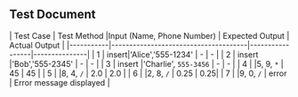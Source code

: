 ## Test Document

| Test Case | Test Method |Input (Name, Phone Number) | Expected Output | Actual Output | 
|-----------|--------------------------------------|-----------------|---------------|
| 1 | insert|'Alice','555-1234' | - | - | 
| 2 | insert |'Bob','555-2345' | - | - |
| 3 | insert |'Charlie', `555-3456` | - | - |
| 4 | |5, 9, `*` | 45 | 45 | 
| 5 | |8, 4, `/` | 2.0 | 2.0 |
| 6 | |2, 8, `/` | 0.25 | 0.25|
| 7 | |9, 0, `/` | error | Error message displayed | 

